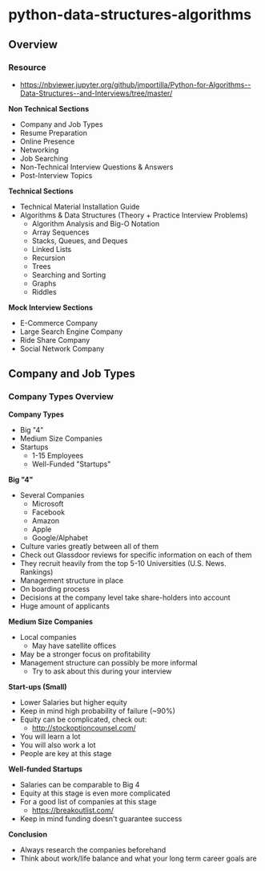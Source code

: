 # python-data-structures-algorithms

## Overview

### Resource

- https://nbviewer.jupyter.org/github/jmportilla/Python-for-Algorithms--Data-Structures--and-Interviews/tree/master/


**Non Technical Sections**
- Company and Job Types
- Resume Preparation
- Online Presence
- Networking
- Job Searching
- Non-Technical Interview Questions & Answers
- Post-Interview Topics

**Technical Sections**
* Technical Material Installation Guide
* Algorithms & Data Structures (Theory + Practice Interview Problems)
  - Algorithm Analysis and Big-O Notation
  - Array Sequences
  - Stacks, Queues, and Deques
  - Linked Lists
  - Recursion
  - Trees
  - Searching and Sorting
  - Graphs
  - Riddles

**Mock Interview Sections**
- E-Commerce Company
- Large Search Engine Company
- Ride Share Company
- Social Network Company

## Company and Job Types

### Company Types Overview

**Company Types**
- Big "4"
- Medium Size Companies
- Startups
  - 1-15 Employees
  - Well-Funded "Startups"
  
**Big "4"**
- Several Companies
  - Microsoft
  - Facebook
  - Amazon
  - Apple
  - Google/Alphabet
- Culture varies greatly between all of them
- Check out Glassdoor reviews for specific information on each of them
- They recruit heavily from the top 5-10 Universities (U.S. News. Rankings)
- Management structure in place
- On boarding process
- Decisions at the company level take share-holders into account
- Huge amount of applicants

**Medium Size Companies**
- Local companies
  - May have satellite offices
- May be a stronger focus on profitability
- Management structure can possibly be more informal
  - Try to ask about this during your interview
  
**Start-ups (Small)**
- Lower Salaries but higher equity
- Keep in mind high probability of failure (~90%)
- Equity can be complicated, check out:
  - http://stockoptioncounsel.com/
- You will learn a lot
- You will also work a lot
- People are key at this stage

**Well-funded Startups**
- Salaries can be comparable to Big 4
- Equity at this stage is even more complicated
- For a good list of companies at this stage
  - https://breakoutlist.com/
- Keep in mind funding doesn't guarantee success

**Conclusion**
- Always research the companies beforehand
- Think about work/life balance and what your long term career goals are



